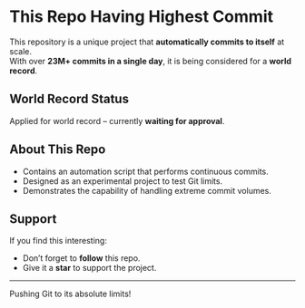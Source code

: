 # This Repo Having Highest Commit

This repository is a unique project that **automatically commits to itself** at scale.  
With over **23M+ commits in a single day**, it is being considered for a **world record**.  

## World Record Status
Applied for world record – currently **waiting for approval**.  

## About This Repo
- Contains an automation script that performs continuous commits.  
- Designed as an experimental project to test Git limits.  
- Demonstrates the capability of handling extreme commit volumes.  

## Support
If you find this interesting:  
- Don’t forget to **follow** this repo.  
- Give it a **star** to support the project.  

---

Pushing Git to its absolute limits!
